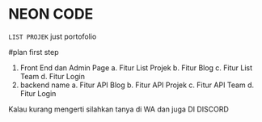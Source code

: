 # NEON CODE
`LIST PROJEK`
just portofolio

#plan first step 
1. Front End dan Admin Page
    a. Fitur List Projek
    b. Fitur Blog
    c. Fitur List Team
    d. Fitur Login
2. backend name 
    a. Fitur API Blog 
    b. Fitur API Projek
    c. Fitur API Team
    d. Fitur Login

Kalau kurang mengerti silahkan tanya di WA dan juga DI DISCORD
